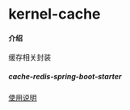 # kernel-cache

#### 介绍
缓存相关封装

##### cache-redis-spring-boot-starter

[使用说明](cache-redis-spring-boot-starter/README.md)
